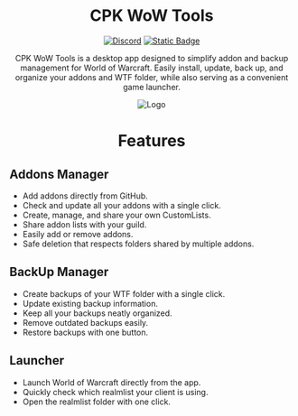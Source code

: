 <div align="center">

# CPK WoW Tools


[![Discord](https://img.shields.io/discord/1415132752197451778?style=flat&logo=discord&logoColor=%23FFFFFF&label=%20&labelColor=%235865F2&color=%235865F2)](https://discord.com/9TyTnZZ8vZ)
[![Static Badge](https://img.shields.io/badge/Chupankii-black?style=flat&logo=Kick&logoColor=%2353FC19)](https://kick.com/chupankii)

CPK WoW Tools is a desktop app designed to simplify addon and backup management for World of Warcraft. Easily install, update, back up, and organize your addons and WTF folder, while also serving as a convenient game launcher.

![Logo](https://i.imgur.com/AeTELrV.png)

</div>


<div align="center">

# Features
  
</div>

## Addons Manager
* Add addons directly from GitHub.
* Check and update all your addons with a single click.
* Create, manage, and share your own CustomLists.
* Share addon lists with your guild.
* Easily add or remove addons.
* Safe deletion that respects folders shared by multiple addons.

## BackUp Manager
* Create backups of your WTF folder with a single click.
* Update existing backup information.
* Keep all your backups neatly organized.
* Remove outdated backups easily.
* Restore backups with one button.

## Launcher
* Launch World of Warcraft directly from the app.
* Quickly check which realmlist your client is using.
* Open the realmlist folder with one click.
